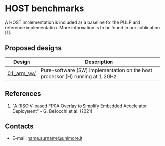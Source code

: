 HOST benchmarks
==================================
A HOST implementation is included as a baseline for the PULP and reference implementation.
More information is to be found in our publication [1].

## Proposed designs
Design | Description |
---------------|-----------------------|
[01_arm_sw/][]|Pure-software (SW) implementation on the  host processor  (H) running at  1.2GHz. |

## References
1) "A RISC-V-based FPGA Overlay to Simplify Embedded Accelerator Deployment" - G. Bellocchi et al. (2021)

## Contacts
* E-mail: <name.surname@unimore.it>

[.]:.
[01_arm_sw/]:01_arm_sw/
